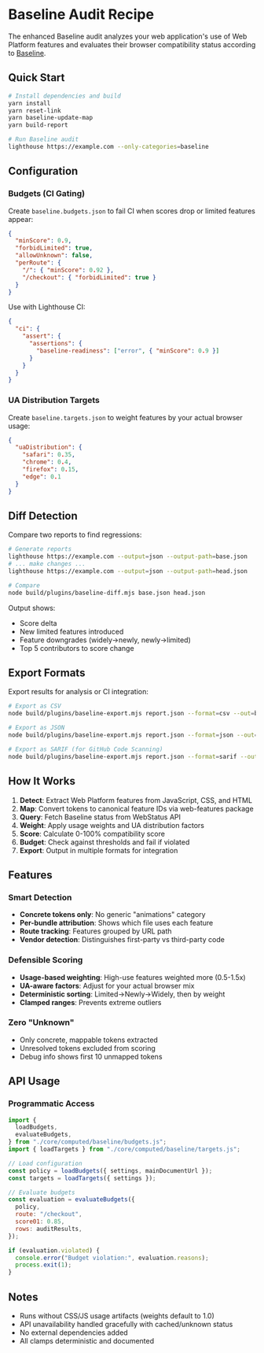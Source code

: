 # Baseline Audit Recipe

The enhanced Baseline audit analyzes your web application's use of Web Platform features and evaluates their browser compatibility status according to [Baseline](https://web.dev/baseline).

## Quick Start

```bash
# Install dependencies and build
yarn install
yarn reset-link
yarn baseline-update-map
yarn build-report

# Run Baseline audit
lighthouse https://example.com --only-categories=baseline
```

## Configuration

### Budgets (CI Gating)

Create `baseline.budgets.json` to fail CI when scores drop or limited features appear:

```json
{
  "minScore": 0.9,
  "forbidLimited": true,
  "allowUnknown": false,
  "perRoute": {
    "/": { "minScore": 0.92 },
    "/checkout": { "forbidLimited": true }
  }
}
```

Use with Lighthouse CI:

```json
{
  "ci": {
    "assert": {
      "assertions": {
        "baseline-readiness": ["error", { "minScore": 0.9 }]
      }
    }
  }
}
```

### UA Distribution Targets

Create `baseline.targets.json` to weight features by your actual browser usage:

```json
{
  "uaDistribution": {
    "safari": 0.35,
    "chrome": 0.4,
    "firefox": 0.15,
    "edge": 0.1
  }
}
```

## Diff Detection

Compare two reports to find regressions:

```bash
# Generate reports
lighthouse https://example.com --output=json --output-path=base.json
# ... make changes ...
lighthouse https://example.com --output=json --output-path=head.json

# Compare
node build/plugins/baseline-diff.mjs base.json head.json
```

Output shows:

- Score delta
- New limited features introduced
- Feature downgrades (widely→newly, newly→limited)
- Top 5 contributors to score change

## Export Formats

Export results for analysis or CI integration:

```bash
# Export as CSV
node build/plugins/baseline-export.mjs report.json --format=csv --out=baseline.csv

# Export as JSON
node build/plugins/baseline-export.mjs report.json --format=json --out=baseline.json

# Export as SARIF (for GitHub Code Scanning)
node build/plugins/baseline-export.mjs report.json --format=sarif --out=baseline.sarif
```

## How It Works

1. **Detect**: Extract Web Platform features from JavaScript, CSS, and HTML
2. **Map**: Convert tokens to canonical feature IDs via web-features package
3. **Query**: Fetch Baseline status from WebStatus API
4. **Weight**: Apply usage weights and UA distribution factors
5. **Score**: Calculate 0-100% compatibility score
6. **Budget**: Check against thresholds and fail if violated
7. **Export**: Output in multiple formats for integration

## Features

### Smart Detection

- **Concrete tokens only**: No generic "animations" category
- **Per-bundle attribution**: Shows which file uses each feature
- **Route tracking**: Features grouped by URL path
- **Vendor detection**: Distinguishes first-party vs third-party code

### Defensible Scoring

- **Usage-based weighting**: High-use features weighted more (0.5-1.5x)
- **UA-aware factors**: Adjust for your actual browser mix
- **Deterministic sorting**: Limited→Newly→Widely, then by weight
- **Clamped ranges**: Prevents extreme outliers

### Zero "Unknown"

- Only concrete, mappable tokens extracted
- Unresolved tokens excluded from scoring
- Debug info shows first 10 unmapped tokens

## API Usage

### Programmatic Access

```javascript
import {
  loadBudgets,
  evaluateBudgets,
} from "./core/computed/baseline/budgets.js";
import { loadTargets } from "./core/computed/baseline/targets.js";

// Load configuration
const policy = loadBudgets({ settings, mainDocumentUrl });
const targets = loadTargets({ settings });

// Evaluate budgets
const evaluation = evaluateBudgets({
  policy,
  route: "/checkout",
  score01: 0.85,
  rows: auditResults,
});

if (evaluation.violated) {
  console.error("Budget violation:", evaluation.reasons);
  process.exit(1);
}
```

## Notes

- Runs without CSS/JS usage artifacts (weights default to 1.0)
- API unavailability handled gracefully with cached/unknown status
- No external dependencies added
- All clamps deterministic and documented
